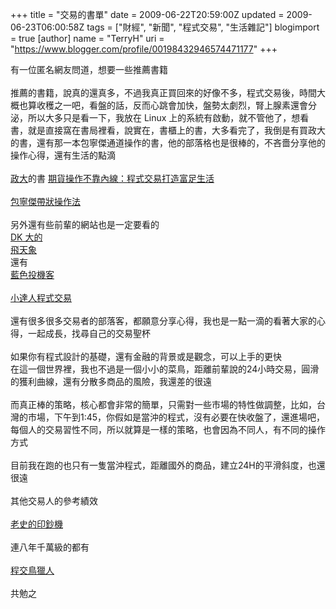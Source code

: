 +++
title = "交易的書單"
date = 2009-06-22T20:59:00Z
updated = 2009-06-23T06:00:58Z
tags = ["財經", "新聞", "程式交易", "生活雜記"]
blogimport = true 
[author]
	name = "TerryH"
	uri = "https://www.blogger.com/profile/00198432946574471177"
+++

有一位匿名網友問道，想要一些推薦書籍<br /><br />推薦的書籍，說真的還真多，不過我真正買回來的好像不多，程式交易後，時間大概也算收穫之一吧，看盤的話，反而心跳會加快，盤勢太劇烈，腎上腺素還會分泌，所以大多只是看一下，我放在 Linux 上的系統有啟動，就不管他了，想看書，就是直接窩在書局裡看，說實在，書櫃上的書，大多看完了，我倒是有買政大的書，還有那一本包寧傑通道操作的書，他的部落格也是很棒的，不吝嗇分享他的操作心得，還有生活的點滴<br /><br /><a href="http://www.yctseng.net/">政大</a>的書 <a href="http://www.books.com.tw/exep/prod/booksfile.php?item=0010368757&amp;">期貨操作不靠內線：程式交易打造富足生活</a><br /><br /><a href="http://www.books.com.tw/exep/prod/booksfile.php?item=0010211603&amp;">包寧傑帶狀操作法</a><br /><br />另外還有些前輩的網站也是一定要看的<br /><a href="http://ssdkchang.blogspot.com/">DK 大的</a><br /><a href="http://skyelephant.blogspot.com/">飛天象</a><br />還有<br /><a href="http://tw.myblog.yahoo.com/Blue-Speculator/">藍色投機客</a><br /><br /><a href="http://chunikuo.blogspot.com/">小達人程式交易</a><br /><br />還有很多很多交易者的部落客，都願意分享心得，我也是一點一滴的看著大家的心得，一起成長，找尋自己的交易聖杯<br /><br />如果你有程式設計的基礎，還有金融的背景或是觀念，可以上手的更快<br />在這一個世界裡，我也不過是一個小小的菜鳥，距離前輩說的24小時交易，圓滑的獲利曲線，還有分散多商品的風險，我還差的很遠<br /><br />而真正棒的策略，核心都會非常的簡單，只需對一些市場的特性做調整，比如，台灣的市場，下午到1:45，你假如是當沖的程式，沒有必要在快收盤了，還進場吧，每個人的交易習性不同，所以就算是一樣的策略，也會因為不同人，有不同的操作方式<br /><br />目前我在跑的也只有一隻當沖程式，距離國外的商品，建立24H的平滑斜度，也還很遠<br /><br />其他交易人的參考績效<br /><br /><a href="http://steven-chu.blogspot.com/2008/12/v11.html">老史的印鈔機</a><br /><br />連八年千萬級的都有<br /><br /><a href="http://isa-wen.blogspot.com/2009/06/1700-qurckgging-v2n.html">程交鳥獵人</a><br /><br />共勉之
